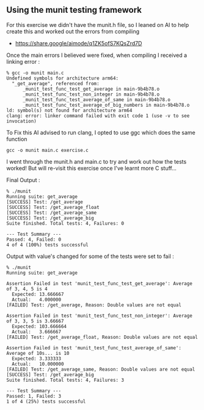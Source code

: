 ## Using the munit testing framework

For this exercise we didn't have the munit.h file, so I leaned on AI to help create this and worked out the errors from compiling</br>

- https://share.google/aimode/q1ZK5ofS7KQsZrd7D

Once the main errors I believed were fixed, when compiling I received a linking error :</br>
```
% gcc -o munit main.c    
Undefined symbols for architecture arm64:
  "_get_average", referenced from:
      _munit_test_func_test_get_average in main-9b4b78.o
      _munit_test_func_test_non_integer in main-9b4b78.o
      _munit_test_func_test_average_of_same in main-9b4b78.o
      _munit_test_func_test_average_of_big_numbers in main-9b4b78.o
ld: symbol(s) not found for architecture arm64
clang: error: linker command failed with exit code 1 (use -v to see invocation)
```

To Fix this AI advised to run clang, I opted to use ggc which does the same function
```
gcc -o munit main.c exercise.c
```

I went through the munit.h and main.c to try and work out how the tests worked! But will re-visit this exercise once I've learnt more C stuff... 

Final Output :
```
% ./munit 
Running suite: get_average
[SUCCESS] Test: /get_average
[SUCCESS] Test: /get_average_float
[SUCCESS] Test: /get_average_same
[SUCCESS] Test: /get_average_big
Suite finished. Total tests: 4, Failures: 0

--- Test Summary ---
Passed: 4, Failed: 0
4 of 4 (100%) tests successful
```

Output with value's changed for some of the tests were set to fail :
```
% ./munit                       
Running suite: get_average

Assertion Failed in test 'munit_test_func_test_get_average': Average of 3, 4, 5 is 4
  Expected: 13.666667
  Actual:   4.000000
[FAILED] Test: /get_average, Reason: Double values are not equal

Assertion Failed in test 'munit_test_func_test_non_integer': Average of 3, 3, 5 is 3.66667
  Expected: 103.666664
  Actual:   3.666667
[FAILED] Test: /get_average_float, Reason: Double values are not equal

Assertion Failed in test 'munit_test_func_test_average_of_same': Average of 10s... is 10
  Expected: 3.333333
  Actual:   10.000000
[FAILED] Test: /get_average_same, Reason: Double values are not equal
[SUCCESS] Test: /get_average_big
Suite finished. Total tests: 4, Failures: 3

--- Test Summary ---
Passed: 1, Failed: 3
1 of 4 (25%) tests successful
```